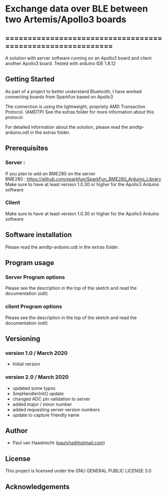 # Exchange data over BLE between two Artemis/Apollo3 boards

## ===========================================================

A solution with server software running on an Apollo3 board and client
another Apollo3 board. Tested with arduino IDE 1.8.12

## Getting Started
As part of a project to better understand Bluetooth, I have worked
connecting boards from Sparkfun based on Apollo3

The connection is using the lightweight, propriety AMD Transaction Protocol. (AMDTP)
See the extras folder for more information about this protocol.

For detailed information about the solution, please read the amdtp-arduino.odt in the extras folder.

## Prerequisites
### Server :
If you plan to add an BME280 on the server
<br> BME280   : https://github.com/sparkfun/SparkFun_BME280_Arduino_Library
Make sure to have at least version 1.0.30 or higher for the Apollo3 Arduino software

### Client
Make sure to have at least version 1.0.30 or higher for the Apollo3 Arduino software

## Software installation
Please read the amdtp-arduino.odt in the extras folder.

## Program usage
### Server Program options
Please see the description in the top of the sketch and read the documentation (odt)

### client Program options
Please see the description in the top of the sketch and read the documentation (odt)

## Versioning

### version 1.0 / March 2020
 * Initial version

### version 2.0 / March 2020
  * updated some typos
  * SmpHandlerInit() update
  * changed ADC pin validation to server
  * added major / minor number
  * added requesting server version numbers
  * update to capture friendly name

## Author
 * Paul van Haastrecht (paulvha@hotmail.com)

## License
This project is licensed under the GNU GENERAL PUBLIC LICENSE 3.0

## Acknowledgements

